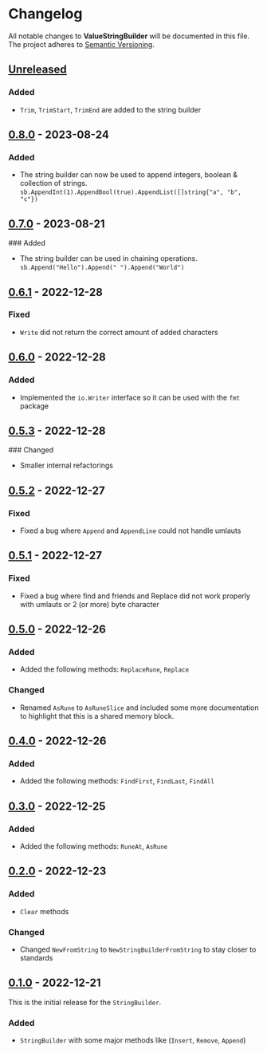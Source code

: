 # Changelog

All notable changes to **ValueStringBuilder** will be documented in this file. The project adheres to [Semantic Versioning](https://semver.org/spec/v2.0.0.html).

<!-- The format is based on [Keep a Changelog](https://keepachangelog.com/en/1.0.0/) -->

## [Unreleased]

### Added

- `Trim`, `TrimStart`, `TrimEnd` are added to the string builder

## [0.8.0] - 2023-08-24

### Added

-   The string builder can now be used to append integers, boolean & collection of strings. `sb.AppendInt(1).AppendBool(true).AppendList([]string{"a", "b", "c"})`

## [0.7.0] - 2023-08-21

\### Added

-   The string builder can be used in chaining operations. `sb.Append("Hello").Append(" ").Append("World")`

## [0.6.1] - 2022-12-28

### Fixed

-   `Write` did not return the correct amount of added characters

## [0.6.0] - 2022-12-28

### Added

-   Implemented the `io.Writer` interface so it can be used with the `fmt` package

## [0.5.3] - 2022-12-28

\### Changed

-   Smaller internal refactorings

## [0.5.2] - 2022-12-27

### Fixed

-   Fixed a bug where `Append` and `AppendLine` could not handle umlauts

## [0.5.1] - 2022-12-27

### Fixed

-   Fixed a bug where find and friends and Replace did not work properly with umlauts or 2 (or more) byte character 

## [0.5.0] - 2022-12-26

### Added

-   Added the following methods: `ReplaceRune`, `Replace`

### Changed

-   Renamed `AsRune` to `AsRuneSlice` and included some more documentation to highlight that this is a shared memory block.

## [0.4.0] - 2022-12-26

### Added

-   Added the following methods: `FindFirst`, `FindLast`, `FindAll`

## [0.3.0] - 2022-12-25

### Added

-   Added the following methods: `RuneAt`, `AsRune`

## [0.2.0] - 2022-12-23

### Added

-   `Clear` methods

### Changed

-   Changed `NewFromString` to `NewStringBuilderFromString` to stay closer to standards

## [0.1.0] - 2022-12-21

This is the initial release for the `StringBuilder`.

### Added

-   `StringBuilder` with some major methods like (`Insert`, `Remove`, `Append`)

[Unreleased]: https://github.com/linkdotnet/golang-stringbuilder/compare/0.8.0...HEAD

[0.8.0]: https://github.com/linkdotnet/golang-stringbuilder/compare/0.7.0...0.8.0

[0.7.0]: https://github.com/linkdotnet/golang-stringbuilder/compare/0.6.1...0.7.0

[0.6.1]: https://github.com/linkdotnet/golang-stringbuilder/compare/0.6.0...0.6.1

[0.6.0]: https://github.com/linkdotnet/golang-stringbuilder/compare/0.5.3...0.6.0

[0.5.3]: https://github.com/linkdotnet/golang-stringbuilder/compare/0.5.2...0.5.3

[0.5.2]: https://github.com/linkdotnet/golang-stringbuilder/compare/0.5.1...0.5.2

[0.5.1]: https://github.com/linkdotnet/golang-stringbuilder/compare/0.5.0...0.5.1

[0.5.0]: https://github.com/linkdotnet/golang-stringbuilder/compare/0.4.0...0.5.0

[0.4.0]: https://github.com/linkdotnet/golang-stringbuilder/compare/0.3.0...0.4.0

[0.3.0]: https://github.com/linkdotnet/golang-stringbuilder/compare/0.2.0...0.3.0

[0.2.0]: https://github.com/linkdotnet/golang-stringbuilder/compare/0.1.0...0.2.0

[0.1.0]: https://github.com/linkdotnet/golang-stringbuilder/compare/12f8f67fb593ebe76a9794ea4a5362f6a8ae50d2...0.1.0
